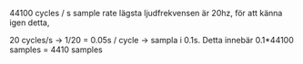 44100 cycles / s sample rate
lägsta ljudfrekvensen är 20hz, för att känna igen detta,

20 cycles/s -> 1/20 = 0.05s / cycle -> sampla i 0.1s. Detta innebär 0.1*44100 samples = 4410 samples
